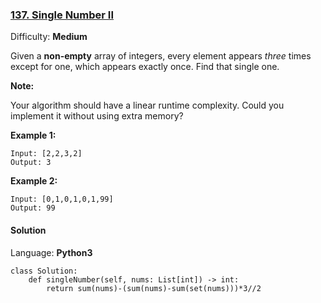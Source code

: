 ### [137\. Single Number II](https://leetcode.com/problems/single-number-ii/)

Difficulty: **Medium**


Given a **non-empty** array of integers, every element appears _three_ times except for one, which appears exactly once. Find that single one.

**Note:**

Your algorithm should have a linear runtime complexity. Could you implement it without using extra memory?

**Example 1:**

```
Input: [2,2,3,2]
Output: 3
```

**Example 2:**

```
Input: [0,1,0,1,0,1,99]
Output: 99
```


#### Solution

Language: **Python3**

```python3
class Solution:
    def singleNumber(self, nums: List[int]) -> int:
        return sum(nums)-(sum(nums)-sum(set(nums)))*3//2
```
